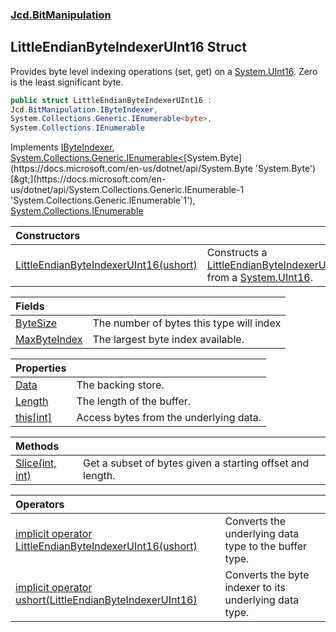 ### [Jcd.BitManipulation](Jcd.BitManipulation.md 'Jcd.BitManipulation')

## LittleEndianByteIndexerUInt16 Struct

Provides byte level indexing operations (set, get) on
a [System.UInt16](https://docs.microsoft.com/en-us/dotnet/api/System.UInt16 'System.UInt16'). Zero is the least
significant byte.

```csharp
public struct LittleEndianByteIndexerUInt16 :
Jcd.BitManipulation.IByteIndexer,
System.Collections.Generic.IEnumerable<byte>,
System.Collections.IEnumerable
```

Implements [IByteIndexer](Jcd.BitManipulation.IByteIndexer.md 'Jcd.BitManipulation.IByteIndexer'), [System.Collections.Generic.IEnumerable&lt;](https://docs.microsoft.com/en-us/dotnet/api/System.Collections.Generic.IEnumerable-1 'System.Collections.Generic.IEnumerable`1')[System.Byte](https://docs.microsoft.com/en-us/dotnet/api/System.Byte 'System.Byte')[&gt;](https://docs.microsoft.com/en-us/dotnet/api/System.Collections.Generic.IEnumerable-1 'System.Collections.Generic.IEnumerable`1'), [System.Collections.IEnumerable](https://docs.microsoft.com/en-us/dotnet/api/System.Collections.IEnumerable 'System.Collections.IEnumerable')

| Constructors                                                                                                                                                                                                                  |                                                                                                                                                                                                                                                           |
|:------------------------------------------------------------------------------------------------------------------------------------------------------------------------------------------------------------------------------|:----------------------------------------------------------------------------------------------------------------------------------------------------------------------------------------------------------------------------------------------------------|
| [LittleEndianByteIndexerUInt16(ushort)](Jcd.BitManipulation.LittleEndianByteIndexerUInt16.LittleEndianByteIndexerUInt16(ushort).md 'Jcd.BitManipulation.LittleEndianByteIndexerUInt16.LittleEndianByteIndexerUInt16(ushort)') | Constructs a [LittleEndianByteIndexerUInt16](Jcd.BitManipulation.LittleEndianByteIndexerUInt16.md 'Jcd.BitManipulation.LittleEndianByteIndexerUInt16') from a [System.UInt16](https://docs.microsoft.com/en-us/dotnet/api/System.UInt16 'System.UInt16'). |

| Fields                                                                                                                                             |                                          |
|:---------------------------------------------------------------------------------------------------------------------------------------------------|:-----------------------------------------|
| [ByteSize](Jcd.BitManipulation.LittleEndianByteIndexerUInt16.ByteSize.md 'Jcd.BitManipulation.LittleEndianByteIndexerUInt16.ByteSize')             | The number of bytes this type will index |
| [MaxByteIndex](Jcd.BitManipulation.LittleEndianByteIndexerUInt16.MaxByteIndex.md 'Jcd.BitManipulation.LittleEndianByteIndexerUInt16.MaxByteIndex') | The largest byte index available.        |

| Properties                                                                                                                                |                                        |
|:------------------------------------------------------------------------------------------------------------------------------------------|:---------------------------------------|
| [Data](Jcd.BitManipulation.LittleEndianByteIndexerUInt16.Data.md 'Jcd.BitManipulation.LittleEndianByteIndexerUInt16.Data')                | The backing store.                     |
| [Length](Jcd.BitManipulation.LittleEndianByteIndexerUInt16.Length.md 'Jcd.BitManipulation.LittleEndianByteIndexerUInt16.Length')          | The length of the buffer.              |
| [this[int]](Jcd.BitManipulation.LittleEndianByteIndexerUInt16.this[int].md 'Jcd.BitManipulation.LittleEndianByteIndexerUInt16.this[int]') | Access bytes from the underlying data. |

| Methods                                                                                                                                                    |                                                           |
|:-----------------------------------------------------------------------------------------------------------------------------------------------------------|:----------------------------------------------------------|
| [Slice(int, int)](Jcd.BitManipulation.LittleEndianByteIndexerUInt16.Slice(int,int).md 'Jcd.BitManipulation.LittleEndianByteIndexerUInt16.Slice(int, int)') | Get a subset of bytes given a starting offset and length. |

| Operators                                                                                                                                                                                                                                                                                                      |                                                        |
|:---------------------------------------------------------------------------------------------------------------------------------------------------------------------------------------------------------------------------------------------------------------------------------------------------------------|:-------------------------------------------------------|
| [implicit operator LittleEndianByteIndexerUInt16(ushort)](Jcd.BitManipulation.LittleEndianByteIndexerUInt16.op_ImplicitJcd.BitManipulation.LittleEndianByteIndexerUInt16(ushort).md 'Jcd.BitManipulation.LittleEndianByteIndexerUInt16.op_Implicit Jcd.BitManipulation.LittleEndianByteIndexerUInt16(ushort)') | Converts the underlying data type to the buffer type.  |
| [implicit operator ushort(LittleEndianByteIndexerUInt16)](Jcd.BitManipulation.LittleEndianByteIndexerUInt16.op_Implicitushort(Jcd.BitManipulation.LittleEndianByteIndexerUInt16).md 'Jcd.BitManipulation.LittleEndianByteIndexerUInt16.op_Implicit ushort(Jcd.BitManipulation.LittleEndianByteIndexerUInt16)') | Converts the byte indexer to its underlying data type. |
